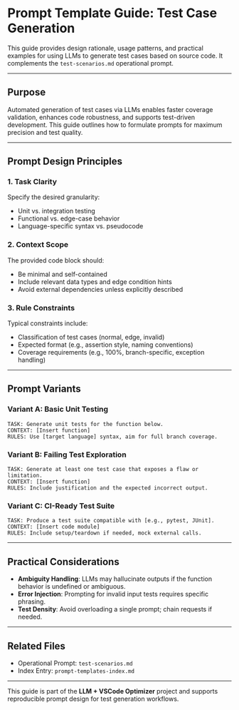 # Prompt Template Guide: Test Case Generation

This guide provides design rationale, usage patterns, and practical examples for using LLMs to generate test cases based on source code. It complements the `test-scenarios.md` operational prompt.

---

## Purpose

Automated generation of test cases via LLMs enables faster coverage validation, enhances code robustness, and supports test-driven development. This guide outlines how to formulate prompts for maximum precision and test quality.

---

## Prompt Design Principles

### 1. Task Clarity

Specify the desired granularity:

* Unit vs. integration testing
* Functional vs. edge-case behavior
* Language-specific syntax vs. pseudocode

### 2. Context Scope

The provided code block should:

* Be minimal and self-contained
* Include relevant data types and edge condition hints
* Avoid external dependencies unless explicitly described

### 3. Rule Constraints

Typical constraints include:

* Classification of test cases (normal, edge, invalid)
* Expected format (e.g., assertion style, naming conventions)
* Coverage requirements (e.g., 100%, branch-specific, exception handling)

---

## Prompt Variants

### Variant A: Basic Unit Testing

```
TASK: Generate unit tests for the function below.
CONTEXT: [Insert function]
RULES: Use [target language] syntax, aim for full branch coverage.
```

### Variant B: Failing Test Exploration

```
TASK: Generate at least one test case that exposes a flaw or limitation.
CONTEXT: [Insert function]
RULES: Include justification and the expected incorrect output.
```

### Variant C: CI-Ready Test Suite

```
TASK: Produce a test suite compatible with [e.g., pytest, JUnit].
CONTEXT: [Insert code module]
RULES: Include setup/teardown if needed, mock external calls.
```

---

## Practical Considerations

* **Ambiguity Handling**: LLMs may hallucinate outputs if the function behavior is undefined or ambiguous.
* **Error Injection**: Prompting for invalid input tests requires specific phrasing.
* **Test Density**: Avoid overloading a single prompt; chain requests if needed.

---

## Related Files

* Operational Prompt: `test-scenarios.md`
* Index Entry: `prompt-templates-index.md`

---

This guide is part of the **LLM + VSCode Optimizer** project and supports reproducible prompt design for test generation workflows.
